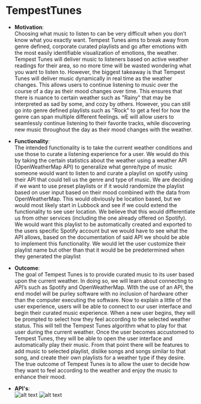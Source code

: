 # TempestTunes

- **Motivation**: <br />
Choosing what music to listen to can be very difficult when you don’t know what you exactly want. Tempest Tunes aims to break away from genre defined, corporate curated playlists and go after emotions with the most easily identifiable visualization of emotions, the weather. Tempest Tunes will deliver music to listeners based on active weather readings for their area, so no more time will be wasted wondering what you want to listen to. However, the biggest takeaway is that Tempest Tunes will deliver music dynamically in real time as the weather changes. This allows users to continue listening to music over the course of a day as their mood changes over time. This ensures that there is nuance to certain weather such as "Rainy" that may be interpreted as sad by some, and cozy by others. However, you can still go into genre defined playlists such as "Rock" to get a feel for how the genre can span multiple different feelings. wE will allow users to seamlessly continue listening to their favorite tracks, while discovering new music throughout the day as their mood changes with the weather.

- **Functionality**: <br />
The intended functionality is to take the current weather conditions and use those to curate a listening experience for a user. We would do this by taking the certain statistics about the weather using a weather API (OpenWeatherMap API) to generalize what genre/type of music someone would want to listen to and curate a playlist on spotify using their API that could tell us the genre and type of music. We are deciding if we want to use preset playlists or if it would randomize the playlist based on user input based on their mood combined with the data from OpenWeatherMap. This would obviously be location based, but we would most likely start in Lubbock and see if we could extend the functionality to see user location. We believe that this would differentiate us from other services (including the one already offered on Spotify). We would want this playlist to be automatically created and exported to the users specific Spotify account but we would have to see what the API allows, based on the documentation of said API we should be able to implement this functionality. We would let the user customize their playlist name but other than that it would be be predetermined when they generated the playlist 

- **Outcome**: <br />
The goal of Tempest Tunes is to provide curated music to its user based upon the current weather. In doing so, we will learn about connecting to API’s such as Spotify and OpenWeatherMap. WIth the use of an API, the end model will be purley software with no inclusion of hardware other than the computer executing the software. Now to explain a little of the user experience, users will be able to connect to our user interface and begin their curated music experience. When a new user begins, they will be prompted to select how they feel according to the selected weather status. This will tell the Tempest Tunes algorithm what to play for that user during the current weather. Once the user becomes accustomed to Tempest Tunes, they will be able to open the user interface and automatically play their music. From that point there will be features to add music to selected playlist, dislike songs and songs similar to that song, and create their own playlists for a weather type if they desire. The true outcome of Tempest Tunes is to allow the user to decide how they want to feel according to the weather and enjoy the music to enhance their mood. 

- **API's**: <br />
![alt text](https://github.com/RileyMoore01/TempestTunes/img/OpenWeatherMap.jpg?raw=true)
![alt text](https://github.com/RileyMoore01/TempestTunes/img/img.jpg?raw=true)
